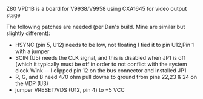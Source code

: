 Z80 VPD1B is a board for V9938/V9958 using CXA1645 for video output stage

The following patches are needed (per Dan's build. Mine are similar but slightly different):
- HSYNC (pin 5, U12) needs to be low, not floating I tied it to pin U12,Pin 1 with a jumper
- SCIN (U5) needs the CLK signal, and this is disabled when JP1 is off (which it typically must be off in order to not conflict with the system clock Wink
-- I clipped pin 12 on the bus connector and installed JP1
- R, G, and B need 470 ohm pull downs to ground from pins 22,23 & 24 on the VDP (U3)
- jumper VRESET/VDS (U12, pin 4) to +5 VCC
